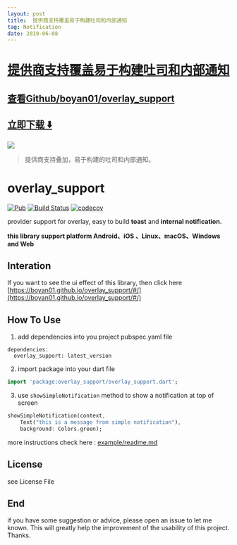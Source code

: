 ```yaml
---
layout: post
title:  提供商支持覆盖易于构建吐司和内部通知
tag: Notification
date: 2019-06-08
---
```


# [提供商支持覆盖易于构建吐司和内部通知 ](http://github.com/boyan01/overlay_support) 



## [查看Github/boyan01/overlay_support](http://github.com/boyan01/overlay_support)
## [立即下载 ️⬇️ ](https://codeload.github.com/boyan01/overlay_support/zip/master) 


 
![](https://flutterawesome.com/content/images/2019/02/overlay_support.gif)
 
>
> 提供商支持叠加，易于构建的吐司和内部通知。
>

 
# overlay_support 
[![Pub](https://img.shields.io/pub/v/overlay_support.svg)](https://pub.dartlang.org/packages/overlay_support)
[![Build Status](https://travis-ci.com/boyan01/overlay_support.svg?branch=master)](https://travis-ci.com/boyan01/overlay_support)
[![codecov](https://codecov.io/gh/boyan01/overlay_support/branch/master/graph/badge.svg)](https://codecov.io/gh/boyan01/overlay_support)

provider support for overlay, easy to build **toast** and **internal notification**.

**this library support platform Android、iOS 、Linux、macOS、Windows and Web**

## Interation

If you want to see the ui effect of this library, then click here [https://boyan01.github.io/overlay_support/#/](https://boyan01.github.io/overlay_support/#/)

## How To Use

1. add dependencies into you project pubspec.yaml file
```
dependencies:
  overlay_support: latest_version
```
2. import package into your dart file

```dart
import 'package:overlay_support/overlay_support.dart';
```

3. use `showSimpleNotification` method to show a notification at top of screen

```dart
showSimpleNotification(context,
    Text("this is a message from simple notification"),
    background: Colors.green);
```

more instructions check here :  [example/readme.md](./example/)

## License 

see License File

## End

if you have some suggestion or advice, please open an issue to let me known. 
This will greatly help the improvement of the usability of this project.
Thanks.

